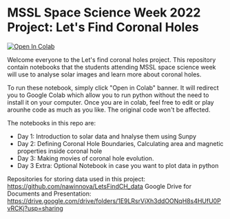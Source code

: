 # MSSL Space Science Week 2022 Project: Let's Find Coronal Holes
[![Open In Colab](https://colab.research.google.com/assets/colab-badge.svg)](https://colab.research.google.com/github/nawinnova/WEW2022Proj_LetsfindCH)

Welcome everyone to the Let's find coronal holes project. This repository contain notebooks that the students attending MSSL space science week will use to analyse solar images and learn more about coronal holes.  

To run these notebook, simply click "Open in Colab" banner. It will redirect you to Google Colab which allow you to run python without the need to install it on your computer. Once you are in colab, feel free to edit or play arounhe code as much as you like. The original code won't be affected.

The notebooks in this repo are:
- Day 1: Introduction to solar data and hnalyse them using Sunpy
- Day 2: Defining Coronal Hole Boundaries, Calculating area and magnetic properties inside coronal hole
- Day 3: Making movies of coronal hole evolution.
- Day 3 Extra: Optional Notebook in case you want to plot data in python

Repositories for storing data used in this project: https://github.com/nawinnova/LetsFindCH_data
Google Drive for Documents and Presentation: https://drive.google.com/drive/folders/1E9LRsrVjXh3ddOONqH8s4HUfU0PvRCKj?usp=sharing
